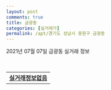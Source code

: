 ```yaml
---
layout: post
comments: true
title: 금광동
categories: [실거래가]
permalink: /apt/경기도 성남시 중원구 금광동
---
```


2021년 07월 07일 금광동 실거래 정보

<script type="text/javascript">
  google.charts.load('current', {'packages':['corechart']});
  google.charts.setOnLoadCallback(drawChart);

  function drawChart() {
    var data = google.visualization.arrayToDataTable([['거래일', '매매', '전월세', '전매'], ['20-07', 16, 23, 10], ['20-08', 13, 19, 10], ['20-09', 9, 20, 5], ['20-10', 26, 22, 6], ['20-11', 25, 20, 16], ['20-12', 17, 21, 97], ['21-01', 23, 31, 35], ['21-02', 11, 24, 27], ['21-03', 13, 37, 16], ['21-04', 10, 30, 15], ['21-05', 22, 38, 21], ['21-06', 12, 17, 2], ['21-07', 0, 1, 0]]);

    var options = {
      title: '최근 유형별 거래량 추이',
      legend: { position: 'bottom' }
    };

    var chart = new google.visualization.LineChart(document.getElementById('columnchart_material'));
    chart.draw(data, (options));
  }
</script>

<div id="columnchart_material" style="width: 95%; margin-left: -35px; display: block"></div>
<br>
<table>
  <tr>
    <td colspan="4" style="font-weight: bold;"><a href="https://search.naver.com/search.naver?query=금광동 실거래정보없음">실거래정보없음</a></td>
  </tr>
    
</table>
    